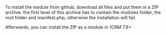 To install the module from github, download all files and put them in a ZIP archive.
the first level of this archive has to contain the modules folder, the root folder and manifest.php, otherwise the installation will fail.

Afterwards, you can install the ZIP as a module in 1CRM 7.8+